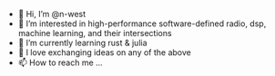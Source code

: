 - 👋 Hi, I’m @n-west
- 👀 I’m interested in high-performance software-defined radio, dsp, machine learning, and their intersections
- 🌱 I’m currently learning rust & julia
- 💞️ I love exchanging ideas on any of the above
- 📫 How to reach me ...

<!---
n-west/n-west is a ✨ special ✨ repository because its `README.md` (this file) appears on your GitHub profile.
You can click the Preview link to take a look at your changes.
--->
